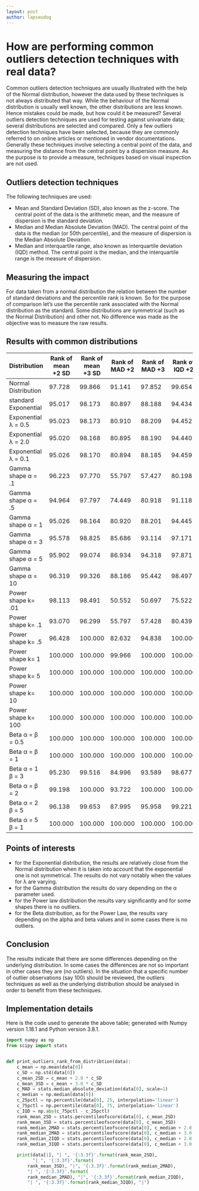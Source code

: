 ```yaml
---
layout: post
author: lapseudog
---
```


# How are performing common outliers detection techniques with real data?
Common outliers detection techniques are usually illustrated with the help of the Normal distribution, however the data used by these techniques is not always distributed that way. While the behaviour of the Normal distribution is usually well known, the other distributions are less known. Hence mistakes could be made, but how could it be measured? Several outliers detection techniques are used for testing against univariate data; several distributions are selected and compared. 
Only a few outliers detection techniques have been selected, because they are commonly referred to on online articles or mentioned in vendor documentations. Generally these techniques involve selecting a central point of the data, and measuring the distance from the central point by a dispersion measure. As the purpose is to provide a measure, techniques based on visual inspection are not used.
## Outliers detection techniques
The following techniques are used:
* Mean and Standard Deviation (SD), also known as the z-score. The central point of the data is the arithmetic mean, and the measure of dispersion is the standard deviation. 
* Median and Median Absolute Deviation (MAD). The central point of the data is the median (or 50th percentile), and the measure of dispersion is the Median Absolute Deviation.
* Median and interquartile range, also known as interquartile deviation (IQD) method. The central point is the median, and the interquartile range is the measure of dispersion.

## Measuring the impact
For data taken from a normal distribution the relation between the number of standard deviations and the percentile rank is known. So for the purpose of comparison let’s use the percentile rank associated with the Normal distribution as the standard. Some distributions are symmetrical (such as the Normal Distribution) and other not. No difference was made as the objective was to measure the raw results.


## Results with common distributions

|Distribution | Rank of mean +2 SD| Rank of mean +3 SD|Rank of MAD +2| Rank of MAD +3|Rank of IQD +2| Rank of IQD +3|
|--- |--- |--- |--- |--- |--- |--- |
Normal Distribution |  97.728 |  99.866 | 91.141 |  97.852 | 99.654 |  99.997 |
standard Exponential |  95.017 |  98.173 | 80.897 |  88.188 | 94.434 |  98.150 |
Exponential &lambda; = 0.5 |  95.023 |  98.173 | 80.910 |  88.209 | 94.452 |  98.156 |
Exponential &lambda; = 2.0 |  95.020 |  98.168 | 80.895 |  88.190 | 94.440 |  98.146 |
Exponential &lambda; = 0.1 |  95.026 |  98.170 | 80.894 |  88.185 | 94.459 |  98.153 |
Gamma shape &alpha; = .1 |  96.223 |  97.770 | 55.797 |  57.427 | 80.198 |  83.239 |
Gamma shape &alpha; = .5 |  94.964 |  97.797 | 74.449 |  80.918 | 91.118 |  95.756 |
Gamma shape &alpha; = 1 |  95.026 |  98.164 | 80.920 |  88.201 | 94.445 |  98.141 |
Gamma shape &alpha; = 3 |  95.578 |  98.825 | 85.686 |  93.114 | 97.171 |  99.495 |
Gamma shape &alpha; = 5 |  95.902 |  99.074 | 86.934 |  94.318 | 97.871 |  99.719 |
Gamma shape &alpha; = 10 |  96.319 |  99.326 | 88.186 |  95.442 | 98.497 |  99.870 |
Power shape k= .01 |  98.113 |  98.491 | 50.552 |  50.697 | 75.522 |  75.832 |
Power shape k= .1 |  93.070 |  96.299 | 55.797 |  57.428 | 80.439 |  83.758 |
Power shape k= .5 |  96.428 |  100.000 | 82.632 |  94.838 | 100.000 |  100.000 |
Power shape k= 1 |  100.000 |  100.000 | 99.966 |  100.000 | 100.000 |  100.000 |
Power shape k= 5 |  100.000 |  100.000 | 100.000 |  100.000 | 100.000 |  100.000 |
Power shape k= 10 |  100.000 |  100.000 | 100.000 |  100.000 | 100.000 |  100.000 |
Power shape k= 100 |  100.000 |  100.000 | 100.000 |  100.000 | 100.000 |  100.000 |
Beta &alpha; = &beta; = 0.5 |  100.000 |  100.000 | 100.000 |  100.000 | 100.000 |  100.000 |
Beta &alpha; = &beta; = 1 |  100.000 |  100.000 | 100.000 |  100.000 | 100.000 |  100.000 |
Beta &alpha; = 1 &beta; = 3 |  95.230 |  99.516 | 84.996 |  93.589 | 98.677 |  100.000 |
Beta &alpha; = &beta; = 2 |  99.198 |  100.000 | 93.722 |  100.000 | 100.000 |  100.000 |
Beta &alpha; = 2 &beta; = 5 |  96.138 |  99.653 | 87.995 |  95.958 | 99.221 |  100.000 |
Beta &alpha; = 5 &beta; = 1 |  100.000 |  100.000 | 100.000 |  100.000 | 100.000 |  100.000 |

## Points of interests
* for the Exponential distribution, the results are relatively close from the Normal distribution when it is taken into account that the exponential one is not symmetrical. The results do not vary notably when the values for &lambda; are varying.
* for the Gamma distribution the results do vary depending on the &alpha; parameter used.
* for the Power law distribution the results vary significantly and for some shapes there is no outliers. 
* for the Beta distribution, as for the Power Law, the results vary depending on the alpha and beta values and in some cases there is no outliers.

## Conclusion
The results indicate that there are some differences depending on the underlying distribution. In some cases the differences are not so important in other cases they are (no outliers). In the situation that a specific number of outlier observations (say 100) should be reviewed, the outliers techniques as well as the underlying distribution should be analysed in order to benefit from these techniques. 

## Implementation details
Here is the code used to generate the above table; generated with Numpy version 1.18.1 and Python version 3.8.1.

```python
import numpy as np
from scipy import stats


def print_outliers_rank_from_distribtion(data):
    c_mean = np.mean(data[0])
    c_SD = np.std(data[0])
    c_mean_2SD = c_mean + 2.0 * c_SD
    c_mean_3SD = c_mean + 3.0 * c_SD
    c_MAD = stats.median_absolute_deviation(data[0], scale=1)
    c_median = np.median(data[0])
    c_25pctl = np.percentile(data[0], 25, interpolation='linear')
    c_75pctl = np.percentile(data[0], 75, interpolation='linear')
    c_IQD = np.abs(c_75pctl - c_25pctl)
    rank_mean_2SD = stats.percentileofscore(data[0], c_mean_2SD)
    rank_mean_3SD = stats.percentileofscore(data[0], c_mean_3SD)
    rank_median_2MAD = stats.percentileofscore(data[0], c_median + 2.0 * c_MAD)
    rank_median_2MAD = stats.percentileofscore(data[0], c_median + 3.0 * c_MAD)
    rank_median_2IQD = stats.percentileofscore(data[0], c_median + 2.0 * c_IQD)
    rank_median_3IQD = stats.percentileofscore(data[0], c_median + 3.0 * c_IQD)

    print(data[1], "| ", '{:3.3f}'.format(rank_mean_2SD),
          "| ", '{:3.3f}'.format(
        rank_mean_3SD), "|", '{:3.3f}'.format(rank_median_2MAD),
        "| ", '{:3.3f}'.format(
        rank_median_2MAD), "|", '{:3.3f}'.format(rank_median_2IQD),
        "| ", '{:3.3f}'.format(rank_median_3IQD), "|")
```



